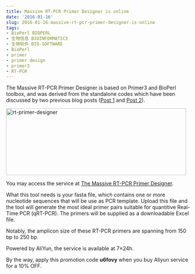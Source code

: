 ```yaml
---
title: Massive RT-PCR Primer Designer is online
date: '2016-01-16'
slug: 2016-01-16-massive-rt-pcr-primer-designer-is-online
tags:
- BioPerl BIOPERL
- 生物信息 BIOINFORMATICS
- 生物软件 BIO-SOFTWARE
- BioPerl
- primer
- primer design
- primer3
- RT-PCR
---
```



The Massive RT-PCR Primer Designer is based on Primer3 and BioPerl
toolbox, and was derived from the standalone codes which have been
discussed by two previous blog posts ([Post
1](http://bio-spring.top/rt-primer-bioperl/) and [Post
2](http://bio-spring.top/primer_error-missing-sequence-tag/)).

<img src="https://cloudfs-spring.oss-cn-qingdao.aliyuncs.com/bio_spring_uploads/2016/01/rt-primer-designer-1.png" class="alignnone size-full wp-image-776" width="493" height="183" alt="rt-primer-designer" />

You may access the service at [The Massive RT-PCR Primer
Designer](http://tools.bio-spring.top/rtprimers.cgi).

What this tool needs is your fasta file, which contains one or more
nucleotide sequences that will be use as PCR template. Upload this file
and the tool will generate the most ideal primer pairs suitable for
quantitive Real-Time PCR (qRT-PCR). The primers will be supplied as a
downloadable Excel file.

Notably, the amplicon size of these RT-PCR primers are spanning from 150
bp to 250 bp.

Powered by AliYun, the service is available at 7×24h.

By the way, apply this promotion code **u6fovy** when you buy Aliyun
service for a 10% OFF.
